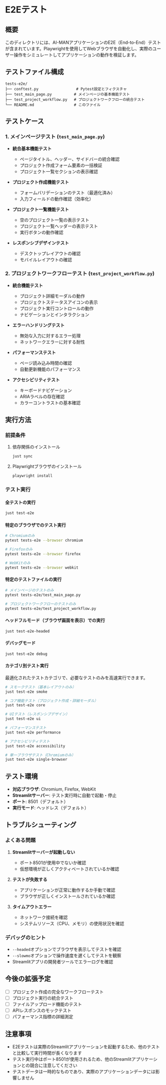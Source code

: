 # E2Eテスト

## 概要

このディレクトリには、AI-MANアプリケーションのE2E（End-to-End）テストが含まれています。Playwrightを使用してWebブラウザを自動化し、実際のユーザー操作をシミュレートしてアプリケーションの動作を検証します。

## テストファイル構成

```text
tests-e2e/
├── conftest.py                 # Pytest設定とフィクスチャ
├── test_main_page.py          # メインページの基本機能テスト
├── test_project_workflow.py   # プロジェクトワークフローの統合テスト
└── README.md                  # このファイル
```

## テストケース

### 1. メインページテスト (`test_main_page.py`)

- **統合基本機能テスト**
  - ページタイトル、ヘッダー、サイドバーの統合確認
  - プロジェクト作成フォーム要素の一括検証
  - プロジェクト一覧セクションの表示確認

- **プロジェクト作成機能テスト**
  - フォームバリデーションのテスト（最適化済み）
  - 入力フィールドの動作確認（効率化）

- **プロジェクト一覧機能テスト**
  - 空のプロジェクト一覧の表示テスト
  - プロジェクト一覧ヘッダーの表示テスト
  - 実行ボタンの動作確認

- **レスポンシブデザインテスト**
  - デスクトップレイアウトの確認
  - モバイルレイアウトの確認

### 2. プロジェクトワークフローテスト (`test_project_workflow.py`)

- **統合機能テスト**
  - プロジェクト詳細モーダルの動作
  - プロジェクトステータスアイコンの表示
  - プロジェクト実行コントロールの動作
  - ナビゲーションとインタラクション

- **エラーハンドリングテスト**
  - 無効な入力に対するエラー処理
  - ネットワークエラーに対する耐性

- **パフォーマンステスト**
  - ページ読み込み時間の確認
  - 自動更新機能のパフォーマンス

- **アクセシビリティテスト**
  - キーボードナビゲーション
  - ARIAラベルの存在確認
  - カラーコントラストの基本確認

## 実行方法

### 前提条件

1. 依存関係のインストール

   ```bash
   just sync
   ```

2. Playwrightブラウザのインストール

   ```bash
   playwright install
   ```

### テスト実行

#### 全テストの実行

```bash
just test-e2e
```

#### 特定のブラウザでのテスト実行

```bash
# Chromiumのみ
pytest tests-e2e --browser chromium

# Firefoxのみ
pytest tests-e2e --browser firefox

# WebKitのみ
pytest tests-e2e --browser webkit
```

#### 特定のテストファイルの実行

```bash
# メインページのテストのみ
pytest tests-e2e/test_main_page.py

# プロジェクトワークフローのテストのみ
pytest tests-e2e/test_project_workflow.py
```

#### ヘッドフルモード（ブラウザ画面を表示）での実行

```bash
just test-e2e-headed
```

#### デバッグモード

```bash
just test-e2e debug
```

#### カテゴリ別テスト実行

最適化されたテストカテゴリで、必要なテストのみを高速実行できます。

```bash
# スモークテスト（基本レイアウトのみ）
just test-e2e smoke

# コア機能テスト（プロジェクト作成・詳細モーダル）
just test-e2e core

# UIテスト（レスポンシブデザイン）
just test-e2e ui

# パフォーマンステスト
just test-e2e performance

# アクセシビリティテスト
just test-e2e accessibility

# 単一ブラウザテスト（Chromiumのみ）
just test-e2e single-browser
```

## テスト環境

- **対応ブラウザ**: Chromium, Firefox, WebKit
- **Streamlitサーバー**: テスト実行時に自動で起動・停止
- **ポート**: 8501（デフォルト）
- **実行モード**: ヘッドレス（デフォルト）

## トラブルシューティング

### よくある問題

1. **Streamlitサーバーが起動しない**
   - ポート8501が使用中でないか確認
   - 仮想環境が正しくアクティベートされているか確認

2. **テストが失敗する**
   - アプリケーションが正常に動作するか手動で確認
   - ブラウザが正しくインストールされているか確認

3. **タイムアウトエラー**
   - ネットワーク接続を確認
   - システムリソース（CPU、メモリ）の使用状況を確認

### デバッグのヒント

- `--headed`オプションでブラウザを表示してテストを確認
- `--slowmo`オプションで操作速度を遅くしてテストを観察
- Streamlitアプリの開発者ツールでエラーログを確認

## 今後の拡張予定

- [ ] プロジェクト作成の完全なワークフローテスト
- [ ] プロジェクト実行の統合テスト
- [ ] ファイルアップロード機能のテスト
- [ ] APIレスポンスのモックテスト
- [ ] パフォーマンス指標の詳細測定

## 注意事項

- E2Eテストは実際のStreamlitアプリケーションを起動するため、他のテストと比較して実行時間が長くなります
- テスト実行中はポート8501が使用されるため、他のStreamlitアプリケーションとの競合に注意してください
- テストデータは一時的なものであり、実際のアプリケーションデータには影響しません
